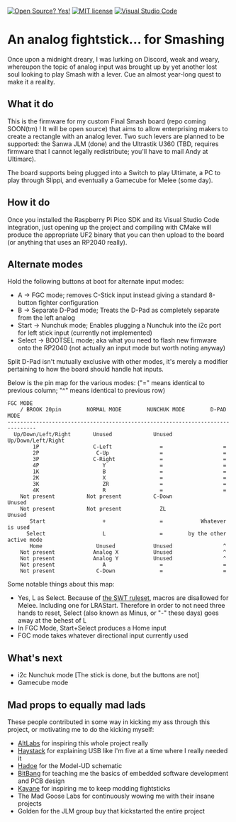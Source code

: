 [![Open Source? Yes!](https://badgen.net/badge/Open%20Source%20%3F/Yes%21/blue?icon=github)](https://github.com/Naereen/badges/) [![MIT license](https://img.shields.io/badge/License-MIT-blue.svg)](https://lbesson.mit-license.org/) [![Visual Studio Code](https://img.shields.io/badge/--007ACC?logo=visual%20studio%20code&logoColor=ffffff)](https://code.visualstudio.com/)

# An analog fightstick... for Smashing

Once upon a midnight dreary, I was lurking on Discord, weak and weary, whereupon the topic of analog input was brought up by yet another lost soul looking to play Smash with a lever. Cue an almost year-long quest to make it a reality.

## What it do

This is the firmware for my custom Final Smash board (repo coming SOON(tm) ! It will be open source) that aims to allow enterprising makers to create a rectangle with an analog lever. Two such levers are planned to be supported: the Sanwa JLM (done) and the Ultrastik U360 (TBD, requires firmware that I cannot legally redistribute; you'll have to mail Andy at Ultimarc).

The board supports being plugged into a Switch to play Ultimate, a PC to play through Slippi, and eventually a Gamecube for Melee (some day).

## How it do

Once you installed the Raspberry Pi Pico SDK and its Visual Studio Code integration, just opening up the project and compiling with CMake will produce the appropriate UF2 binary that you can then upload to the board (or anything that uses an RP2040 really).

## Alternate modes

Hold the following buttons at boot for alternate input modes:

* A -> FGC mode; removes C-Stick input instead giving a standard 8-button fighter configuration
* B -> Separate D-Pad mode; Treats the D-Pad as completely separate from the left analog
* Start -> Nunchuk mode; Enables plugging a Nunchuk into the i2c port for left stick input (currently not implemented)
* Select -> BOOTSEL mode; aka what you need to flash new firmware onto the RP2040 (not actually an input mode but worth noting anyway)

Split D-Pad isn't mutually exclusive with other modes, it's merely a modifier pertaining to how the board should handle hat inputs.

Below is the pin map for the various modes: ("=" means identical to previous column; "^" means identical to previous row)

```
FGC MODE
    / BROOK 20pin        NORMAL MODE        NUNCHUK MODE        D-PAD MODE
-------------------------------------------------------------------------------
  Up/Down/Left/Right       Unused             Unused         Up/Down/Left/Right
        1P                 C-Left               =                   =
        2P                  C-Up                =                   =
        3P                 C-Right              =                   =
        4P                    Y                 =                   =
        1K                    B                 =                   =
        2K                    X                 =                   =
        3K                    ZR                =                   =
        4K                    R                 =                   =
    Not present          Not present          C-Down              Unused
    Not present          Not present            ZL                Unused
       Start                  +                 =            Whatever is used
      Select                  L                 =        by the other active mode
       Home                 Unused            Unused                ^
    Not present            Analog X           Unused                ^
    Not present            Analog Y           Unused                ^
    Not present               A                 =                   =
    Not present             C-Down              =                   =
```

Some notable things about this map:

* Yes, L as Select. Because of [the SWT ruleset](https://smashworldtour.com/wp-content/uploads/2022/03/SWT-2022-Rulebook.pdf), macros are disallowed for Melee. Including one for LRAStart. Therefore in order to not need three hands to reset, Select (also known as Minus, or "-" these days) goes away at the behest of L
* In FGC Mode, Start+Select produces a Home input
* FGC mode takes whatever directional input currently used

## What's next

* i2c Nunchuk mode [The stick is done, but the buttons are not]
* Gamecube mode

## Mad props to equally mad lads

These people contributed in some way in kicking my ass through this project, or motivating me to do the kicking myself:

* [AltLabs](http://www.altlabcontrollers.com/) for inspiring this whole project really
* [Haystack](https://github.com/JonnyHaystack/HayBox) for explaining USB like I'm five at a time where I really needed it
* [Hadoe](https://github.com/HTangl/Model-UD) for the Model-UD schematic
* [BitBang](https://bitbanggaming.com/) for teaching me the basics of embedded software development and PCB design
* [Kayane](https://twitter.com/kayane) for inspiring me to keep modding fightsticks
* The Mad Goose Labs for continuously wowing me with their insane projects
* Golden for the JLM group buy that kickstarted the entire project